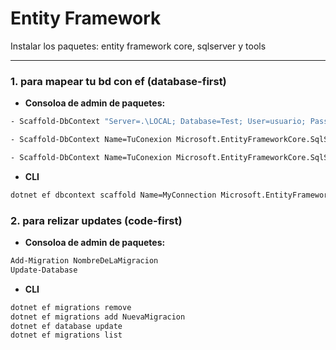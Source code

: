 # Entity Framework 
Instalar los paquetes: entity framework core, sqlserver y tools

--- 
### 1. para mapear tu bd con ef (database-first)
- **Consoloa de admin de paquetes:**
```bash
- Scaffold-DbContext "Server=.\LOCAL; Database=Test; User=usuario; Password=123456;" Microsoft.EntityFrameworkCore.SqlServer

- Scaffold-DbContext Name=TuConexion Microsoft.EntityFrameworkCore.SqlServer -OutputDir Models 

- Scaffold-DbContext Name=TuConexion Microsoft.EntityFrameworkCore.SqlServer -OutputDir Models -Force
```
  
- **CLI**
```bash
dotnet ef dbcontext scaffold Name=MyConnection Microsoft.EntityFrameworkCore.SqlServer --output-dir Models --force
```

### 2. para relizar updates (code-first)

- **Consoloa de admin de paquetes:**

```bash
Add-Migration NombreDeLaMigracion
Update-Database
```

- **CLI**
```bash
dotnet ef migrations remove
dotnet ef migrations add NuevaMigracion
dotnet ef database update
dotnet ef migrations list
```
